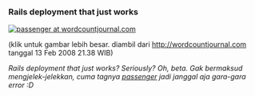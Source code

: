 ### Rails deployment that just works

[![passenger at wordcountjournal.com](http://dl.getdropbox.com/u/112837/kriwil.com/image/wordcountjournal-t.png)](http://dl.getdropbox.com/u/112837/kriwil.com/image/wordcountjournal.png)

(klik untuk gambar lebih besar. diambil dari <http://wordcountjournal.com> tanggal 13 Feb 2008 21.38 WIB)

_Rails deployment that just works? Seriously? Oh, beta._
_Gak bermaksud mengjelek-jelekkan, cuma tagnya [passenger](http://www.modrails.com/) jadi janggal aja gara-gara error :D_

<!-- METADATA: {"time": "2009-02-13 12:00:01", "title": "Rails deployment that just works"} -->
